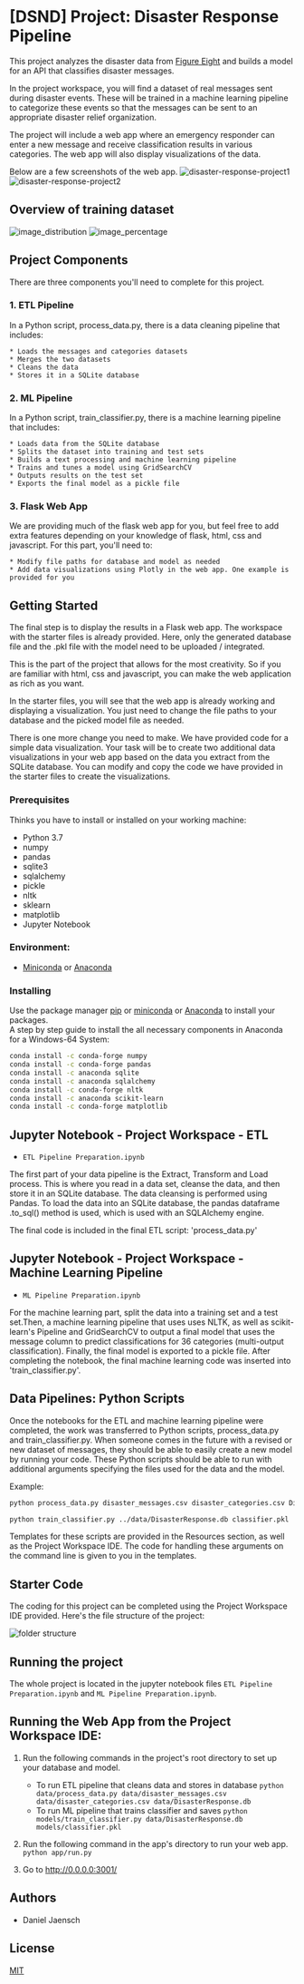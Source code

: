 # [DSND] Project: Disaster Response Pipeline

This project analyzes the disaster data from [Figure Eight](https://www.figure-eight.com/) and builds a model for an API that classifies disaster messages.

In the project workspace, you will find a dataset of real messages sent during disaster events. These will be trained in a machine learning pipeline to categorize these events so that the messages can be sent to an appropriate disaster relief organization.

The project will include a web app where an emergency responder can enter a new message and receive classification results in various categories. The web app will also display visualizations of the data.

Below are a few screenshots of the web app.
![disaster-response-project1](./image/disaster-response-project1.png)
![disaster-response-project2](./image/disaster-response-project2.png)

## Overview of training dataset
![image_distribution](./image/image_distribution.png)
![image_percentage](./image/image_percentage.png)


## Project Components

There are three components you'll need to complete for this project.


### 1. ETL Pipeline

In a Python script, process_data.py, there is a data cleaning pipeline that includes:

    * Loads the messages and categories datasets
    * Merges the two datasets
    * Cleans the data
    * Stores it in a SQLite database


### 2. ML Pipeline

In a Python script, train_classifier.py, there is a machine learning pipeline that includes:

    * Loads data from the SQLite database
    * Splits the dataset into training and test sets
    * Builds a text processing and machine learning pipeline
    * Trains and tunes a model using GridSearchCV
    * Outputs results on the test set
    * Exports the final model as a pickle file


### 3. Flask Web App

We are providing much of the flask web app for you, but feel free to add extra features depending on your knowledge of flask, html, css and javascript. For this part, you'll need to:

    * Modify file paths for database and model as needed
    * Add data visualizations using Plotly in the web app. One example is provided for you


## Getting Started

The final step is to display the results in a Flask web app. The workspace with the starter files is already provided. Here, only the generated database file and the .pkl file with the model need to be uploaded / integrated.

This is the part of the project that allows for the most creativity. So if you are familiar with html, css and javascript, you can make the web application as rich as you want.

In the starter files, you will see that the web app is already working and displaying a visualization. You just need to change the file paths to your database and the picked model file as needed.

There is one more change you need to make. We have provided code for a simple data visualization. Your task will be to create two additional data visualizations in your web app based on the data you extract from the SQLite database. You can modify and copy the code we have provided in the starter files to create the visualizations.


### Prerequisites

Thinks you have to install or installed on your working machine:

* Python 3.7
* numpy
* pandas
* sqlite3
* sqlalchemy
* pickle
* nltk
* sklearn
* matplotlib
* Jupyter Notebook


### Environment:
* [Miniconda](https://conda.io/miniconda.html) or [Anaconda](https://www.anaconda.com/download/)


### Installing

Use the package manager [pip](https://pip.pypa.io/en/stable/) or
[miniconda](https://conda.io/miniconda.html) or [Anaconda](https://www.anaconda.com/download/) to install your packages.  
A step by step guide to install the all necessary components in Anaconda for a Windows-64 System:
```bash
conda install -c conda-forge numpy
conda install -c conda-forge pandas
conda install -c anaconda sqlite
conda install -c anaconda sqlalchemy
conda install -c conda-forge nltk
conda install -c anaconda scikit-learn
conda install -c conda-forge matplotlib
```

## Jupyter Notebook - Project Workspace - ETL
* `ETL Pipeline Preparation.ipynb`

The first part of your data pipeline is the Extract, Transform and Load process. This is where you read in a data set, cleanse the data, and then store it in an SQLite database. The data cleansing is performed using Pandas. To load the data into an SQLite database, the pandas dataframe .to_sql() method is used, which is used with an SQLAlchemy engine.

The final code is included in the final ETL script: 'process_data.py'


## Jupyter Notebook - Project Workspace - Machine Learning Pipeline
* `ML Pipeline Preparation.ipynb`

For the machine learning part, split the data into a training set and a test set.Then, a machine learning pipeline that uses uses NLTK, as well as scikit-learn's Pipeline and GridSearchCV to output a final model that uses the message column to predict classifications for 36 categories (multi-output classification). Finally, the final model is exported to a pickle file. After completing the notebook, the final machine learning code was inserted into 'train_classifier.py'.


## Data Pipelines: Python Scripts

Once the notebooks for the ETL and machine learning pipeline were completed, the work was transferred to Python scripts, process_data.py and train_classifier.py. When someone comes in the future with a revised or new dataset of messages, they should be able to easily create a new model by running your code. These Python scripts should be able to run with additional arguments specifying the files used for the data and the model.

Example:
```bash
python process_data.py disaster_messages.csv disaster_categories.csv DisasterResponse.db

python train_classifier.py ../data/DisasterResponse.db classifier.pkl
```

Templates for these scripts are provided in the Resources section, as well as the Project Workspace IDE. The code for handling these arguments on the command line is given to you in the templates.


## Starter Code

The coding for this project can be completed using the Project Workspace IDE provided. Here's the file structure of the project:

![folder structure](./image/structure.png)


## Running the project

The whole project is located in the jupyter notebook files `ETL Pipeline Preparation.ipynb` and `ML Pipeline Preparation.ipynb`.


## Running the Web App from the Project Workspace IDE:
1. Run the following commands in the project's root directory to set up your database and model.

    - To run ETL pipeline that cleans data and stores in database
        `python data/process_data.py data/disaster_messages.csv data/disaster_categories.csv data/DisasterResponse.db`
    - To run ML pipeline that trains classifier and saves
        `python models/train_classifier.py data/DisasterResponse.db models/classifier.pkl`

2. Run the following command in the app's directory to run your web app.
    `python app/run.py`

3. Go to http://0.0.0.0:3001/


## Authors

* Daniel Jaensch

## License
[MIT](https://choosealicense.com/licenses/mit/)

